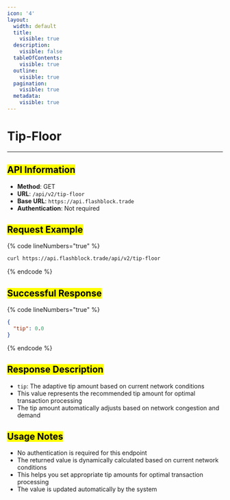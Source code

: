 ```yaml
---
icon: '4'
layout:
  width: default
  title:
    visible: true
  description:
    visible: false
  tableOfContents:
    visible: true
  outline:
    visible: true
  pagination:
    visible: true
  metadata:
    visible: true
---
```


# Tip-Floor

***

## <mark style="color:$success;">API Information</mark> <a href="#api-information" id="api-information"></a>

* **Method**: GET
* **URL**: `/api/v2/tip-floor`
* **Base URL**: `https://api.flashblock.trade`
* **Authentication**: Not required

## <mark style="color:$success;">Request Example</mark> <a href="#request-example" id="request-example"></a>

{% code lineNumbers="true" %}
```bash
curl https://api.flashblock.trade/api/v2/tip-floor
```
{% endcode %}

## <mark style="color:$success;">Successful Response</mark> <a href="#successful-response" id="successful-response"></a>

{% code lineNumbers="true" %}
```json
{
  "tip": 0.0
}
```
{% endcode %}

## <mark style="color:$success;">Response Description</mark> <a href="#response-description" id="response-description"></a>

* `tip`: The adaptive tip amount based on current network conditions
* This value represents the recommended tip amount for optimal transaction processing
* The tip amount automatically adjusts based on network congestion and demand

## <mark style="color:$success;">Usage Notes</mark> <a href="#usage-notes" id="usage-notes"></a>

* No authentication is required for this endpoint
* The returned value is dynamically calculated based on current network conditions
* This helps you set appropriate tip amounts for optimal transaction processing
* The value is updated automatically by the system

